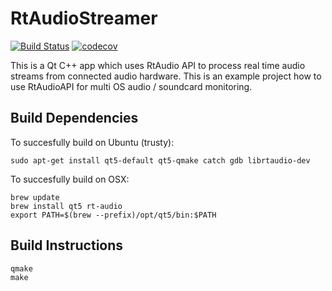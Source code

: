 # RtAudioStreamer

[![Build Status](https://travis-ci.org/mxklb/rtaudiostreamer.svg?branch=master)](https://travis-ci.org/mxklb/rtaudiostreamer)
[![codecov](https://codecov.io/gh/mxklb/rtaudiostreamer/branch/master/graph/badge.svg)](https://codecov.io/gh/mxklb/rtaudiostreamer)

This is a Qt C++ app which uses RtAudio API to process real time audio streams from connected audio hardware. This is an example project how to use RtAudioAPI for multi OS audio / soundcard monitoring.

## Build Dependencies
To succesfully build on Ubuntu (trusty): 

    sudo apt-get install qt5-default qt5-qmake catch gdb librtaudio-dev
    
To succesfully build on OSX:
    
    brew update
    brew install qt5 rt-audio
    export PATH=$(brew --prefix)/opt/qt5/bin:$PATH

## Build Instructions

    qmake
    make
